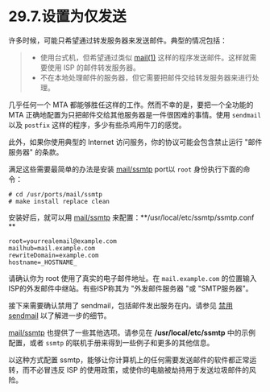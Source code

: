 # 29.7.设置为仅发送

许多时候，可能只希望通过转发服务器来发送邮件。典型的情况包括：

> - 使用台式机，但希望通过类似 [mail(1)](https://www.freebsd.org/cgi/man.cgi?query=mail&sektion=1&format=html) 这样的程序发送邮件。这样就需要使用 ISP 的邮件转发服务器。
> - 不在本地处理邮件的服务器，但它需要把邮件交给转发服务器来进行处理。

几乎任何一个 MTA 都能够胜任这样的工作。然而不幸的是，要把一个全功能的 MTA 正确地配置为只把邮件交给其他服务器是一件很困难的事情。使用 `sendmail` 以及 `postfix` 这样的程序，多少有些杀鸡用牛刀的感觉。

此外，如果你使用典型的 Internet 访问服务，你的协议可能会包含禁止运行 "邮件服务器" 的条款。

满足这些需要最简单的办法是安装 [mail/ssmtp](https://cgit.freebsd.org/ports/tree/mail/ssmtp/pkg-descr) port以 `root` 身份执行下面的命令：

```
# cd /usr/ports/mail/ssmtp
# make install replace clean
```

安装好后，就可以用 [mail/ssmtp](https://cgit.freebsd.org/ports/tree/mail/ssmtp/pkg-descr) 来配置：**/usr/local/etc/ssmtp/ssmtp.conf **

```
root=yourrealemail@example.com
mailhub=mail.example.com
rewriteDomain=example.com
hostname=_HOSTNAME_
```

请确认你为 root 使用了真实的电子邮件地址。在 `mail.example.com` 的位置输入ISP的外发邮件中继站。有些ISP称其为 "外发邮件服务器 "或 "SMTP服务器"。

接下来需要确认禁用了 sendmail，包括邮件发出服务在内。请参见 [禁用 sendmail](https://docs.freebsd.org/en/books/handbook/mail/#mail-disable-sendmail) 以了解进一步的细节。

[mail/ssmtp](https://cgit.freebsd.org/ports/tree/mail/ssmtp/pkg-descr) 也提供了一些其他选项。请参见在 **/usr/local/etc/ssmtp** 中的示例配置，或者 `ssmtp` 的联机手册来得到一些例子和更多的其他信息。

以这种方式配置 ssmtp，能够让你计算机上的任何需要发送邮件的软件都正常运转，而不必冒违反 ISP 的使用政策，或使你的电脑被劫持用于发送垃圾邮件的风险。
